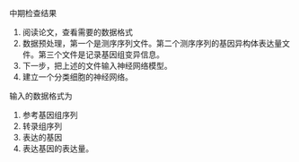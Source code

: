 中期检查结果

1. 阅读论文，查看需要的数据格式
2. 数据预处理，第一个是测序序列文件。第二个测序序列的基因异构体表达量文件。第三个文件是记录基因组变异信息。
3. 下一步，把上述的文件输入神经网络模型。
4. 建立一个分类细胞的神经网络。


输入的数据格式为
1. 参考基因组序列
2. 转录组序列
3. 表达的基因
4. 表达基因的表达量。